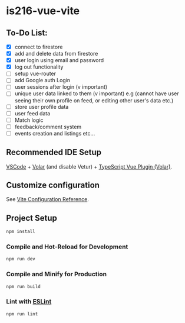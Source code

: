 # is216-vue-vite

## To-Do List:
- [x] connect to firestore
- [x] add and delete data from firestore
- [x] user login using email and password
- [x] log out functionality
- [ ] setup vue-router
- [ ] add Google auth Login
- [ ] user sessions after login (v important)
- [ ] unique user data linked to them (v important) e.g (cannot have user seeing their own profile on feed, or editing other user's data etc.)
- [ ] store user profile data
- [ ] user feed data
- [ ] Match logic
- [ ] feedback/comment system
- [ ] events creation and listings
etc...

## Recommended IDE Setup

[VSCode](https://code.visualstudio.com/) + [Volar](https://marketplace.visualstudio.com/items?itemName=Vue.volar) (and disable Vetur) + [TypeScript Vue Plugin (Volar)](https://marketplace.visualstudio.com/items?itemName=Vue.vscode-typescript-vue-plugin).

## Customize configuration

See [Vite Configuration Reference](https://vitejs.dev/config/).

## Project Setup

```sh
npm install
```

### Compile and Hot-Reload for Development

```sh
npm run dev
```

### Compile and Minify for Production

```sh
npm run build
```

### Lint with [ESLint](https://eslint.org/)

```sh
npm run lint
```
